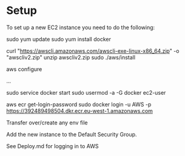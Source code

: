 # Setup

To set up a new EC2 instance you need to do the following:

  sudo yum update
  sudo yum install docker

  curl "https://awscli.amazonaws.com/awscli-exe-linux-x86_64.zip" -o "awscliv2.zip"
  unzip awscliv2.zip
  sudo ./aws/install
  
  aws configure

  ...

  sudo service docker start
  sudo usermod -a -G docker ec2-user

  aws ecr get-login-password
  sudo docker login -u AWS -p <password> https://392489498504.dkr.ecr.eu-west-1.amazonaws.com  

  Transfer over/create any env file

  Add the new instance to the Default Security Group.

  See Deploy.md for logging in to AWS